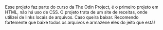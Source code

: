 Esse projeto faz parte do curso da The Odin Project, é o primeiro projeto em HTML, não há uso de CSS. O projeto trata de um site de receitas, onde utilizei de links locais de arquivos. Caso queira baixar. Recomendo fortemente que baixe todos os arquivos e armazene eles do jeito que está!